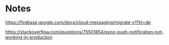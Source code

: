 # Notes

https://firebase.google.com/docs/cloud-messaging/migrate-v1?hl=de

https://stackoverflow.com/questions/75501854/expo-push-notification-not-working-in-production
